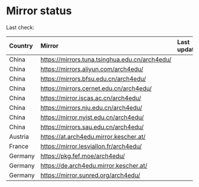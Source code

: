 <script src="./time.js"></script>
# Mirror status
Last check: <script type="text/javascript">localize(1718061590.236578);</script>

|Country|Mirror|Last update|
|:------|:-----|:----------|
|China|https://mirrors.tuna.tsinghua.edu.cn/arch4edu/|<script type="text/javascript">localize(1717957947);</script>|
|China|https://mirrors.aliyun.com/arch4edu/|<script type="text/javascript">localize(1717957947);</script>|
|China|https://mirrors.bfsu.edu.cn/arch4edu/|<script type="text/javascript">localize(1717957947);</script>|
|China|https://mirrors.cernet.edu.cn/arch4edu/|<script type="text/javascript">localize(1717957947);</script>|
|China|https://mirror.iscas.ac.cn/arch4edu/|<script type="text/javascript">localize(1717957947);</script>|
|China|https://mirrors.nju.edu.cn/arch4edu/|<script type="text/javascript">localize(1717957947);</script>|
|China|https://mirror.nyist.edu.cn/arch4edu/|<script type="text/javascript">localize(1717957947);</script>|
|China|https://mirrors.sau.edu.cn/arch4edu/|<script type="text/javascript">localize(1718044465);</script>|
|Austria|https://at.arch4edu.mirror.kescher.at/|<script type="text/javascript">localize(1718044465);</script>|
|France|https://mirror.lesviallon.fr/arch4edu/|<script type="text/javascript">localize(1717957947);</script>|
|Germany|https://pkg.fef.moe/arch4edu/|<script type="text/javascript">localize(1718044465);</script>|
|Germany|https://de.arch4edu.mirror.kescher.at/|<script type="text/javascript">localize(1718044465);</script>|
|Germany|https://mirror.sunred.org/arch4edu/|<script type="text/javascript">localize(1717742215);</script>|

<script src="./tablefilter/tablefilter.js"></script>
<script src="./table.js"></script>
